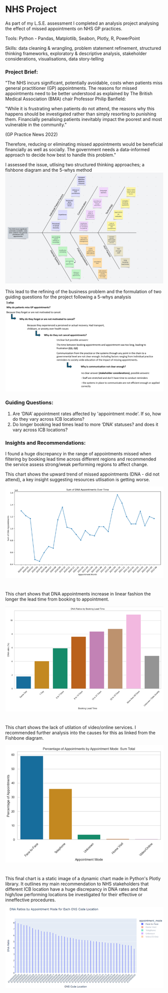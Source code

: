 # NHS Project
As part of my L.S.E. assessment I completed an analysis project analysing the effect of missed appointments on NHS GP practices. 

Tools: Python - Pandas, Matplotlib, Seabon, Plotly, R, PowerPoint

Skills: data cleaning & wrangling, problem statement refinement, structured thinking frameworks, exploratory & descriptive analysis, stakeholder considerations, visualisations, data story-telling

### **Project Brief:**
"The NHS incurs significant, potentially avoidable, costs when patients miss general practitioner (GP) appointments. The reasons for missed appointments need to be better understood as explained by The British Medical Association (BMA) chair Professor Philip Banfield:

"While it is frustrating when patients do not attend, the reasons why this happens should be investigated rather than simply resorting to punishing them. Financially penalising patients inevitably impact the poorest and most vulnerable in the community."

(GP Practice News 2022)

Therefore, reducing or eliminating missed appointments would be beneficial financially as well as socially. The government needs a data-informed approach to decide how best to handle this problem."

I assessed the issue, utlising two structured thinking approaches; a fishbone diagram and the 5-whys method
![image 1](https://github.com/JonathanMinto/NHS/blob/main/Fishbone%20Diagram.png)

This lead to the refining of the business problem and the formulation of two guiding questions for the project following a 5-whys analysis
![image 2](https://github.com/JonathanMinto/NHS/blob/main/5-whys-NHS.png)

### **Guiding Questions:**
1. Are ‘DNA’ appointment rates affected by 'appointment mode'. If so, how do they vary across ICB locations?
2. Do longer booking lead times lead to more ‘DNA’ statuses? and does it vary across ICB locations?

### **Insights and Recommendations:**
I found a huge discrepancy in the range of appointments missed when filtering by booking lead time across different regions and recommended the service assess strong/weak performing regions to affect change.

This chart shows the upward trend of missed appointments (DNA - did not attend), a key insight suggesting resources utlisation is getting worse.

![Image1](https://github.com/JonathanMinto/NHS/blob/main/DNA%20Trend.png)
#
This chart shows that DNA appointments increase in linear fashion the longer the lead time from booking to appointment.

![image2](https://github.com/JonathanMinto/NHS/blob/main/DNA%20Lead%20Time.png)
#
This chart shows the lack of utilation of video/online services. I recommended further analysis into the causes for this as linked from the Fishbone diagram.

![image3](https://github.com/JonathanMinto/NHS/blob/main/Appointment%20Mode.png)
#
This final chart is a static image of a dynamic chart made in Python's Plotly library. It outlines my main recommendation to NHS stakeholders that different ICB location have a huge discrepancy in DNA rates and that high/low performing locations be investigated for their effective or inneffective procedures.

![image4](https://github.com/JonathanMinto/NHS/blob/main/NHS%20Appointments%20F2F.png)
